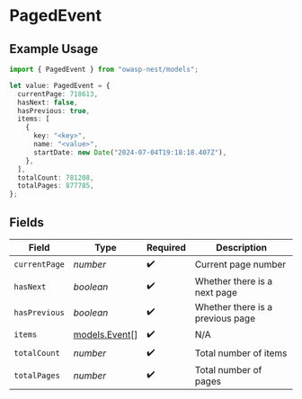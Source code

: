 # PagedEvent

## Example Usage

```typescript
import { PagedEvent } from "owasp-nest/models";

let value: PagedEvent = {
  currentPage: 718613,
  hasNext: false,
  hasPrevious: true,
  items: [
    {
      key: "<key>",
      name: "<value>",
      startDate: new Date("2024-07-04T19:18:18.407Z"),
    },
  ],
  totalCount: 781208,
  totalPages: 877785,
};
```

## Fields

| Field                                | Type                                 | Required                             | Description                          |
| ------------------------------------ | ------------------------------------ | ------------------------------------ | ------------------------------------ |
| `currentPage`                        | *number*                             | :heavy_check_mark:                   | Current page number                  |
| `hasNext`                            | *boolean*                            | :heavy_check_mark:                   | Whether there is a next page         |
| `hasPrevious`                        | *boolean*                            | :heavy_check_mark:                   | Whether there is a previous page     |
| `items`                              | [models.Event](../models/event.md)[] | :heavy_check_mark:                   | N/A                                  |
| `totalCount`                         | *number*                             | :heavy_check_mark:                   | Total number of items                |
| `totalPages`                         | *number*                             | :heavy_check_mark:                   | Total number of pages                |